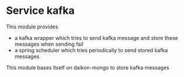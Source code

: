 Service kafka
==============

This module provides
* a kafka wrapper which tries to send kafka message and store these messages when sending fail
* a spring scheduler which tries periodically to send stored kafka messages
 
This module bases itself on daikon-mongo to store kafka messages

